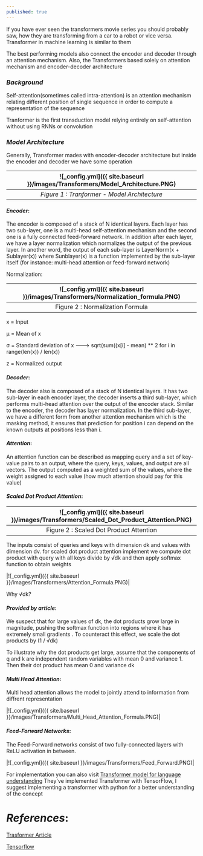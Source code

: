 ```yaml
---
published: true
---
```

If you have ever seen the transformers movie series you should probably saw, how they are transforming from a car to a robot or vice versa. Transformer in machine learning is similar to them

The best performing models also connect the encoder and decoder through an attention mechanism. 
Also,  the Transformers based solely on attention mechanism and encoder-decoder architecture

### _**Background**_

Self-attention(sometimes called intra-attention) is an attention mechanism relating different position of single sequence in order to compute a representation of the sequence

Tranformer is the first transduction model relying entirely on self-attention without using RNNs or 
convolution 

### _**Model Architecture**_
Generally, Transformer mades with encoder-decoder architecture but inside the encoder and decoder we have
some operation


|![_config.yml]({{ site.baseurl }}/images/Transformers/Model_Architecture.PNG)|
|:--:| 
| *Figure 1 : Tranformer - Model Architecture* |


#### _**Encoder**_:
The encoder is composed of a stack of N identical layers. Each layer has two sub-layer, 
one is a multi-head self-attention mechanism and the second one is a fully connected feed-forward network.
In addition after each layer, we have a layer normalization which normalizes the output of the previous layer.
In another word, the output of each sub-layer is LayerNorm(x + Sublayer(x)) where Sunblayer(x) is a function implemented by the sub-layer itself (for instance: multi-head attention or feed-forward network)

Normalization:

|![_config.yml]({{ site.baseurl }}/images/Transformers/Normalization_formula.PNG)|
|:--:| 
| Figure 2 : Normalization Formula|

x = Input

μ = Mean of x

σ = Standard deviation of x ---> sqrt(sum((x[i] - mean) ** 2 for i in range(len(x)) / len(x))

z = Normalized output

#### _**Decoder**_: 
The decoder also is composed of a stack of N identical layers. It has two sub-layer in each encoder layer, the decoder inserts a third sub-layer, which performs multi-head attention over the output of the encoder stack. Similar to the encoder, the decoder has layer normalization.
In the third sub-layer, we have a different form from another attention mechanism which is the masking method, it ensures that prediction for position i can depend on the known outputs at positions less than i.

#### _**Attention**_:
An attention function can be described as mapping query and a set of key-value pairs to an output,
where the query, keys, values, and output are all vectors.
The output computed as a weighted sum of the values, where the weight assigned to each value (how much attention should pay for this value)

#### _**Scaled Dot Product Attention**_:

|![_config.yml]({{ site.baseurl }}/images/Transformers/Scaled_Dot_Product_Attention.PNG)|
|:--:| 
| Figure 2 : Scaled Dot Product Attention|


The inputs consist of queries and keys with dimension dk and values with dimension dv.
for scaled dot product attention implement we compute dot product with query with all keys divide by
√dk and then apply softmax function to obtain weights 

|![_config.yml]({{ site.baseurl }}/images/Transformers/Attention_Formula.PNG)|

Why √dk?

#### **_Provided by article_**:

We suspect that for large values of
dk, the dot products grow large in magnitude, pushing the softmax function into regions where it has
extremely small gradients . To counteract this effect, we scale the dot products by (1 / √dk)

To illustrate why the dot products get large, assume that the components of q and k are independent random
variables with mean 0 and variance 1. Then their dot product has mean 0 and variance dk


#### _**Multi Head Attention**_:

Multi head attention allows the model to jointly attend to information from diffrent representation

|![_config.yml]({{ site.baseurl }}/images/Transformers/Multi_Head_Attention_Formula.PNG)|

#### _**Feed-Forward Networks**_:

The Feed-Forward networks consist of two fully-connected layers with ReLU activation in between.

|![_config.yml]({{ site.baseurl }}/images/Transformers/Feed_Forward.PNG)|

For implementation you can also visit [Transformer model for language understanding](https://www.tensorflow.org/tutorials/text/transformer)
They've implemented Transformer with TensorFlow,  I suggest implementing a transformer with python for a better understanding of the concept


# _**References**_:
[Trasformer Article](https://arxiv.org/abs/1706.03762)

[Tensorflow](https://www.tensorflow.org/tutorials/text/transformer)
